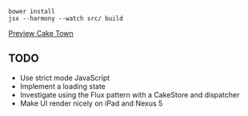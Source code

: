 ```
bower install
jsx --harmony --watch src/ build
```

[Preview Cake Town](http://markysparky.github.io/cake-town/)

## TODO

- Use strict mode JavaScript
- Implement a loading state
- Investigate using the Flux pattern with a CakeStore and dispatcher
- Make UI render nicely on iPad and Nexus 5
